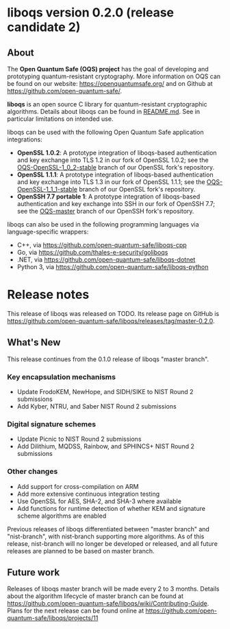 liboqs version 0.2.0 (release candidate 2)
====================

About
-----

The **Open Quantum Safe (OQS) project** has the goal of developing and prototyping quantum-resistant cryptography.  More information on OQS can be found on our website: https://openquantumsafe.org/ and on Github at https://github.com/open-quantum-safe/.  

**liboqs** is an open source C library for quantum-resistant cryptographic algorithms.  Details about liboqs can be found in [README.md](https://github.com/open-quantum-safe/liboqs/blob/master/README.md).  See in particular limitations on intended use.

liboqs can be used with the following Open Quantum Safe application integrations:

- **OpenSSL 1.0.2**: A prototype integration of liboqs-based authentication and key exchange into TLS 1.2 in our fork of OpenSSL 1.0.2; see the [OQS-OpenSSL-1\_0\_2-stable](https://github.com/open-quantum-safe/openssl/tree/OQS-OpenSSL_1_0_2-stable) branch of our OpenSSL fork's repository.
- **OpenSSL 1.1.1**: A prototype integration of liboqs-based authentication and key exchange into TLS 1.3 in our fork of OpenSSL 1.1.1; see the [OQS-OpenSSL-1\_1\_1-stable](https://github.com/open-quantum-safe/openssl/tree/OQS-OpenSSL_1_1_1-stable) branch of our OpenSSL fork's repository.
- **OpenSSH 7.7 portable 1**: A prototype integration of liboqs-based authentication and key exchange into SSH in our fork of OpenSSH 7.7; see the [OQS-master](https://github.com/open-quantum-safe/openssh-portable/tree/OQS-master) branch of our OpenSSH fork's repository.

liboqs can also be used in the following programming languages via language-specific wrappers:

- C++, via https://github.com/open-quantum-safe/liboqs-cpp
- Go, via https://github.com/thales-e-security/goliboqs
- .NET, via https://github.com/open-quantum-safe/liboqs-dotnet
- Python 3, via https://github.com/open-quantum-safe/liboqs-python

Release notes
=============

This release of liboqs was released on TODO.  Its release page on GitHub is https://github.com/open-quantum-safe/liboqs/releases/tag/master-0.2.0.

What's New
----------

This release continues from the 0.1.0 release of liboqs "master branch".  

### Key encapsulation mechanisms

- Update FrodoKEM, NewHope, and SIDH/SIKE to NIST Round 2 submissions
- Add Kyber, NTRU, and Saber NIST Round 2 submissions

### Digital signature schemes

- Update Picnic to NIST Round 2 submissions
- Add Dilithium, MQDSS, Rainbow, and SPHINCS+ NIST Round 2 submissions

### Other changes

- Add support for cross-compilation on ARM
- Add more extensive continuous integration testing
- Use OpenSSL for AES, SHA-2, and SHA-3 where available
- Add functions for runtime detection of whether KEM and signature scheme algorithms are enabled

Previous releases of liboqs differentiated between "master branch" and "nist-branch", with nist-branch supporting more algorithms.  As of this release, nist-branch will no longer be developed or released, and all future releases are planned to be based on master branch.

Future work
-----------

Releases of liboqs master branch will be made every 2 to 3 months.  Details about the algorithm lifecycle of master branch can be found at https://github.com/open-quantum-safe/liboqs/wiki/Contributing-Guide.  Plans for the next release can be found online at https://github.com/open-quantum-safe/liboqs/projects/11
